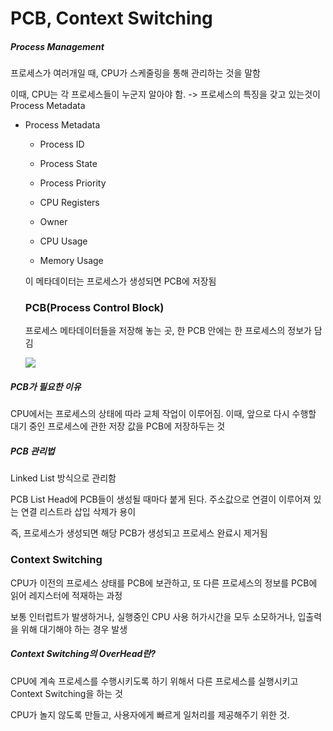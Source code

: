# PCB, Context Switching

##### Process Management

프로세스가 여러개일 때, CPU가 스케줄링을 통해 관리하는 것을 말함

이때, CPU는 각 프로세스들이 누군지 알아야 함. -> 프로세스의 특징을 갖고 있는것이 Process Metadata

- Process Metadata
  
  - Process ID
  
  - Process State
  
  - Process Priority
  
  - CPU Registers
  
  - Owner
  
  - CPU Usage
  
  - Memory Usage
  
  이 메타데이터는 프로세스가 생성되면 PCB에 저장됨
  
  ### PCB(Process Control Block)
  
  프로세스 메타데이터들을 저장해 놓는 곳, 한 PCB 안에는 한 프로세스의 정보가 담김
  
  ![](C:\Users\SSAFY\AppData\Roaming\marktext\images\2023-01-19-15-31-08-image.png)

##### PCB가 필요한 이유

CPU에서는 프로세스의 상태에 따라 교체 작업이 이루어짐. 이때, 앞으로 다시 수행할 대기 중인 프로세스에 관한 저장 값을 PCB에 저장하두는 것

##### PCB 관리법

Linked List 방식으로 관리함

PCB List Head에 PCB들이 생성될 때마다 붙게 된다. 주소값으로 연결이 이루어져 있는 연결 리스트라 삽입 삭제가 용이

즉, 프로세스가 생성되면 해당 PCB가 생성되고 프로세스 완료시 제거됨

### Context Switching

CPU가 이전의 프로세스 상태를 PCB에 보관하고, 또 다른 프로세스의 정보를 PCB에 읽어 레지스터에 적재하는 과정

보통 인터럽트가 발생하거나, 실행중인 CPU 사용 허가시간을 모두 소모하거나, 입출력을 위해 대기해야 하는 경우 발생

##### Context Switching의 OverHead란?

CPU에 계속 프로세스를 수행시키도록 하기 위해서 다른 프로세스를 실행시키고 Context Switching을 하는 것

CPU가 놀지 않도록 만들고, 사용자에게 빠르게 일처리를 제공해주기 위한 것.
